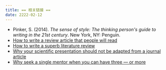 ```yaml
---
title: == 相关链接 ==
date: 2222-02-12
---
```


- Pinker, S. (2014). *The sense of style: The thinking person's guide to writing in the 21st century*. New York, NY: Penguin.
- [How to write a review article that people will read](http://crosstalk.cell.com/blog/how-to-write-a-review-article-that-people-will-read)
- [How to write a superb literature review](https://www.nature.com/articles/d41586-020-03422-x)
- [Why your scientific presentation should not be adapted from a journal article](https://www.nature.com/articles/d41586-020-03300-6)
- [Why seek a single mentor when you can have three — or more](https://www.nature.com/articles/d41586-020-03339-5)